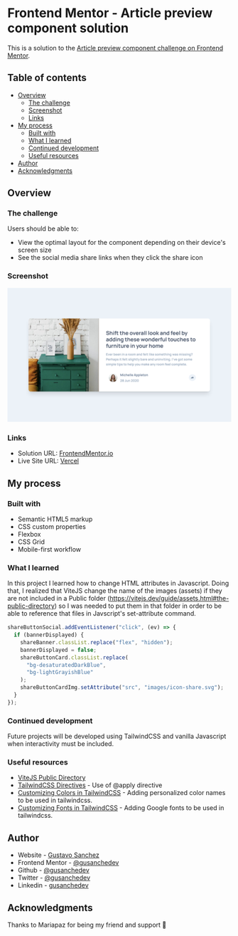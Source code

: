 # Frontend Mentor - Article preview component solution

This is a solution to the [Article preview component challenge on Frontend Mentor](https://www.frontendmentor.io/challenges/article-preview-component-dYBN_pYFT).

## Table of contents

- [Overview](#overview)
  - [The challenge](#the-challenge)
  - [Screenshot](#screenshot)
  - [Links](#links)
- [My process](#my-process)
  - [Built with](#built-with)
  - [What I learned](#what-i-learned)
  - [Continued development](#continued-development)
  - [Useful resources](#useful-resources)
- [Author](#author)
- [Acknowledgments](#acknowledgments)

## Overview

### The challenge

Users should be able to:

- View the optimal layout for the component depending on their device's screen size
- See the social media share links when they click the share icon

### Screenshot

![](images/ScreenshotFrontendMentorArticlePreviewComponent.png)

### Links

- Solution URL: [FrontendMentor.io](https://your-solution-url.com)
- Live Site URL: [Vercel](https://prj-02-article-preview-component.vercel.app/)

## My process

### Built with

- Semantic HTML5 markup
- CSS custom properties
- Flexbox
- CSS Grid
- Mobile-first workflow

### What I learned

In this project I learned how to change HTML attributes in Javascript. Doing that, I realized that ViteJS change the name of the images (assets) if they are not included in a Public folder (https://vitejs.dev/guide/assets.html#the-public-directory) so I was needed to put them in that folder in order to be able to reference that files in Javscript's set-attribute command.

```js
shareButtonSocial.addEventListener("click", (ev) => {
  if (bannerDisplayed) {
    shareBanner.classList.replace("flex", "hidden");
    bannerDisplayed = false;
    shareButtonCard.classList.replace(
      "bg-desaturatedDarkBlue",
      "bg-lightGrayishBlue"
    );
    shareButtonCardImg.setAttribute("src", "images/icon-share.svg");
  }
});

```
### Continued development

Future projects will be developed using TailwindCSS and vanilla Javascript when interactivity must be included.

### Useful resources

- [ViteJS Public Directory](https://vitejs.dev/guide/assets.html#the-public-directory)
- [TailwindCSS Directives](https://tailwindcss.com/docs/functions-and-directives) - Use of @apply directive
- [Customizing Colors in TailwindCSS](https://tailwindcss.com/docs/customizing-colors) - Adding personalized color names to be used in tailwindcss.
- [Customizing Fonts in TailwindCSS](https://tailwindcss.com/docs/font-family#using-custom-values) - Adding Google fonts to be used in tailwindcss.

## Author

- Website - [Gustavo Sanchez](https://www.gusanche.dev)
- Frontend Mentor - [@gusanchedev](https://www.frontendmentor.io/profile/gusanchedev)
- Github - [@gusanchedev](https://www.github.com/gusanchedev)
- Twitter - [@gusanchedev](https://www.twitter.com/gusanchedev)
- Linkedin - [gusanchedev](https://www.linkedin.com/in/gusanchedev/)

## Acknowledgments

Thanks to Mariapaz for being my friend and support 💙
